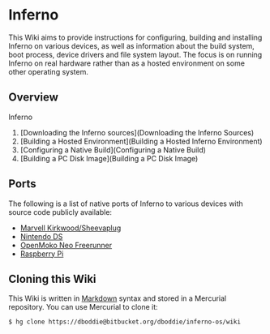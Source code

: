 # Inferno

This Wiki aims to provide instructions for configuring, building and installing
Inferno on various devices, as well as information about the build system, boot
process, device drivers and file system layout. The focus is on running Inferno
on real hardware rather than as a hosted environment on some other operating
system.

## Overview

Inferno 

1. [Downloading the Inferno sources](Downloading the Inferno Sources)
2. [Building a Hosted Environment](Building a Hosted Inferno Environment)
3. [Configuring a Native Build](Configuring a Native Build)
4. [Building a PC Disk Image](Building a PC Disk Image)

## Ports

The following is a list of native ports of Inferno to various devices with
source code publicly available:

* [Marvell Kirkwood/Sheevaplug](https://bitbucket.org/mjl/inferno-kirkwood)
* [Nintendo DS](https://bitbucket.org/mjl/inferno-ds)
* [OpenMoko Neo Freerunner](https://code.google.com/archive/p/inferno-openmoko/)
* [Raspberry Pi](https://bitbucket.org/infpi/inferno-rpi)

## Cloning this Wiki

This Wiki is written in [Markdown](http://daringfireball.net/projects/markdown/) syntax and stored in a Mercurial repository. You can use Mercurial to clone it:
```
$ hg clone https://dboddie@bitbucket.org/dboddie/inferno-os/wiki
```
